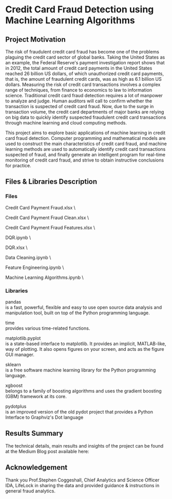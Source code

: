 # Credit Card Fraud Detection using Machine Learning Algorithms
## Project Motivation
The risk of fraudulent credit card fraud has become one of the problems plaguing the credit card sector of global banks. Taking the United States as an example, the Federal Reserve's payment investigation report shows that in 2012, the total amount of credit card payments in the United States reached 26 billion US dollars, of which unauthorized credit card payments, that is, the amount of fraudulent credit cards, was as high as 6.1 billion US dollars. Measuring the risk of credit card transactions involves a complex range of techniques, from finance to economics to law to information science. Traditional credit card fraud detection requires a lot of manpower to analyze and judge. Human auditors will call to confirm whether the transaction is suspected of credit card fraud. Now, due to the surge in transaction volume, the credit card departments of major banks are relying on big data to quickly identify suspected fraudulent credit card transactions through machine learning and cloud computing methods.

This project aims to explore basic applications of machine learning in credit card fraud detection. Computer programming and mathematical models are used to construct the main characteristics of credit card fraud, and machine learning methods are used to automatically identify credit card transactions suspected of fraud, and finally generate an intelligent program for real-time monitoring of credit card fraud, and strive to obtain instructive conclusions for practice.

## Files & Libraries Description

### Files
Credit Card Payment Fraud.xlsx \

Credit Card Payment Fraud Clean.xlsx \

Credit Card Payment Fraud Features.xlsx \



DQR.ipynb \

DQR.xlsx \


Data Cleaning.ipynb \


Feature Engineering.ipynb \


Machine Learning Algorithms.ipynb \




### Libraries
pandas \
is a fast, powerful, flexible and easy to use open source data analysis and manipulation tool, built on top of the Python programming language.

time \
provides various time-related functions.

matplotlib.pyplot \
is a state-based interface to matplotlib. It provides an implicit, MATLAB-like, way of plotting. It also opens figures on your screen, and acts as the figure GUI manager.

sklearn \
is a free software machine learning library for the Python programming language.

xgboost \
belongs to a family of boosting algorithms and uses the gradient boosting (GBM) framework at its core. 

pydotplus \
is an improved version of the old pydot project that provides a Python Interface to Graphviz's Dot language


## Results Summary
The technical details, main results and insights of the project can be found at the Medium Blog post available here:


## Acknowledgement
Thank you Prof.Stephen Coggeshall, Chief Analytics and Science Officer IDA, LifeLock in sharing the data and provided guidance & instructions in general fraud analytics. 



